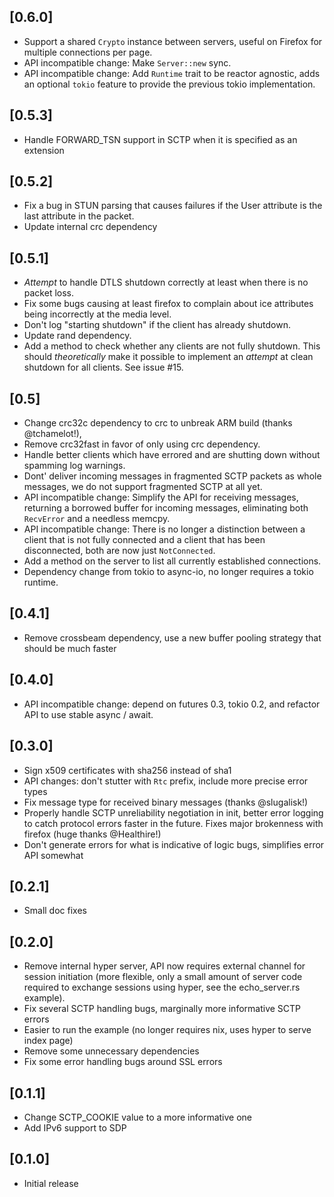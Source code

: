 ## [0.6.0]
- Support a shared `Crypto` instance between servers, useful on Firefox for
  multiple connections per page.
- API incompatible change: Make `Server::new` sync.
- API incompatible change: Add `Runtime` trait to be reactor agnostic, adds an optional `tokio` feature
  to provide the previous tokio implementation.

## [0.5.3]
- Handle FORWARD_TSN support in SCTP when it is specified as an extension

## [0.5.2]
- Fix a bug in STUN parsing that causes failures if the User attribute is the
  last attribute in the packet.
- Update internal crc dependency

## [0.5.1]
- *Attempt* to handle DTLS shutdown correctly at least when there is no packet
  loss.
- Fix some bugs causing at least firefox to complain about ice attributes being
  incorrectly at the media level.
- Don't log "starting shutdown" if the client has already shutdown.
- Update rand dependency.
- Add a method to check whether any clients are not fully shutdown.  This should
  *theoretically* make it possible to implement an *attempt* at clean shutdown
  for all clients.  See issue #15.

## [0.5]
- Change crc32c dependency to crc to unbreak ARM build (thanks @tchamelot!),
- Remove crc32fast in favor of only using crc dependency.
- Handle better clients which have errored and are shutting down without
  spamming log warnings.
- Dont' deliver incoming messages in fragmented SCTP packets as whole messages,
  we do not support fragmented SCTP at all yet.
- API incompatible change: Simplify the API for receiving messages, returning a
  borrowed buffer for incoming messages, eliminating both `RecvError` and a
  needless memcpy.
- API incompatible change: There is no longer a distinction between a client
  that is not fully connected and a client that has been disconnected, both are
  now just `NotConnected`.
- Add a method on the server to list all currently established connections.
- Dependency change from tokio to async-io, no longer requires a tokio runtime.

## [0.4.1]
- Remove crossbeam dependency, use a new buffer pooling strategy that should be
  much faster

## [0.4.0]
- API incompatible change: depend on futures 0.3, tokio 0.2, and refactor API to
  use stable async / await.

## [0.3.0]
- Sign x509 certificates with sha256 instead of sha1
- API changes: don't stutter with `Rtc` prefix, include more precise error types
- Fix message type for received binary messages (thanks @slugalisk!)
- Properly handle SCTP unreliability negotiation in init, better error logging
  to catch protocol errors faster in the future.  Fixes major brokenness with
  firefox (huge thanks @Healthire!)
- Don't generate errors for what is indicative of logic bugs, simplifies error
  API somewhat

## [0.2.1]
- Small doc fixes

## [0.2.0]
- Remove internal hyper server, API now requires external channel for session
  initiation (more flexible, only a small amount of server code required to
  exchange sessions using hyper, see the echo_server.rs example).
- Fix several SCTP handling bugs, marginally more informative SCTP errors
- Easier to run the example (no longer requires nix, uses hyper to serve index page)
- Remove some unnecessary dependencies
- Fix some error handling bugs around SSL errors

## [0.1.1]
- Change SCTP_COOKIE value to a more informative one
- Add IPv6 support to SDP

## [0.1.0]
- Initial release
